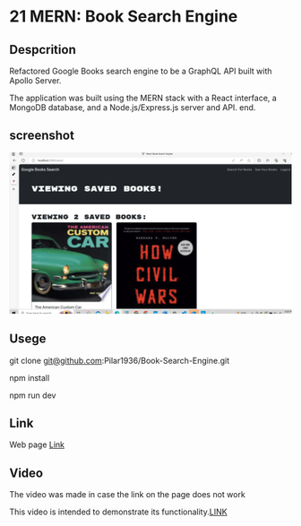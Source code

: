 # 21 MERN: Book Search Engine

## Despcrition

Refactored Google Books search engine to be a GraphQL API built with Apollo Server.

The application was built using the MERN stack with a React interface, a MongoDB database, and a Node.js/Express.js server and API. end.

## screenshot

![image.](./Assets/scr.PNG)

## Usege
git clone git@github.com:Pilar1936/Book-Search-Engine.git 

npm install 

npm run dev 

## Link 

Web page [Link](https://book-search-engine-1-hxc0.onrender.com)

## Video

The video was made in case the link on the page does not work

This video is intended to demonstrate its functionality.[LINK](https://go.screenpal.com/watch/cZflnmVsggh)